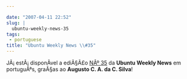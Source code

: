 ```yaml
---

date: "2007-04-11 22:52"
slug: |
  ubuntu-weekly-news-35
tags:
 - portuguese
title: "Ubuntu Weekly News \\#35"
---
```


JÃ¡ estÃ¡ disponÃ­vel a ediÃ§Ã£o [NÂº
35](https://wiki.ubuntu.com/UbuntuWeeklyNewsletter/Issue35/PtBr) da
**Ubuntu Weekly News** em portuguÃªs, graÃ§as ao **Augusto C. A. da C.
Silva**!
